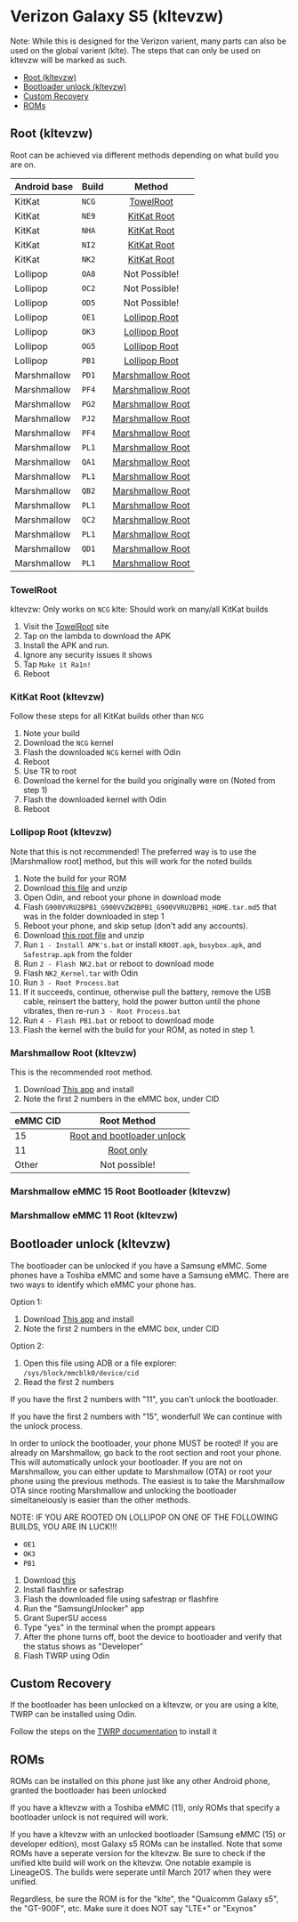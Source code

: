 # Verizon Galaxy S5 (kltevzw)
Note: While this is designed for the Verizon varient, many parts can also be used on the global varient (klte). The steps that can only be used on kltevzw will be marked as such.

- [Root (kltevzw)](#root-kltevzw)
- [Bootloader unlock (kltevzw)](#bootloader-unlock-kltevzw)
- [Custom Recovery](#custom-recovery)
- [ROMs](#roms)

## Root (kltevzw)
Root can be achieved via different methods depending on what build you are on.

| Android base | Build | Method                                        |
|:------------ |:----- |:---------------------------------------------:|
| KitKat       | `NCG` | [TowelRoot](#towelroot)                       |
| KitKat       | `NE9` | [KitKat Root](#kitkat-root-kltevzw)           |
| KitKat       | `NHA` | [KitKat Root](#kitkat-root-kltevzw)           |
| KitKat       | `NI2` | [KitKat Root](#kitkat-root-kltevzw)           |
| KitKat       | `NK2` | [KitKat Root](#kitkat-root-kltevzw)           |
| Lollipop     | `OA8` | Not Possible!                                 |
| Lollipop     | `OC2` | Not Possible!                                 |
| Lollipop     | `OD5` | Not Possible!                                 |
| Lollipop     | `OE1` | [Lollipop Root](#lollipop-root-kltevzw)       |
| Lollipop     | `OK3` | [Lollipop Root](#lollipop-root-kltevzw)       |
| Lollipop     | `OG5` | [Lollipop Root](#lollipop-root-kltevzw)       |
| Lollipop     | `PB1` | [Lollipop Root](#lollipop-root-kltevzw)       |
| Marshmallow  | `PD1` | [Marshmallow Root](#marshmallow-root-kltevzw) |
| Marshmallow  | `PF4` | [Marshmallow Root](#marshmallow-root-kltevzw) |
| Marshmallow  | `PG2` | [Marshmallow Root](#marshmallow-root-kltevzw) |
| Marshmallow  | `PJ2` | [Marshmallow Root](#marshmallow-root-kltevzw) |
| Marshmallow  | `PF4` | [Marshmallow Root](#marshmallow-root-kltevzw) |
| Marshmallow  | `PL1` | [Marshmallow Root](#marshmallow-root-kltevzw) |
| Marshmallow  | `QA1` | [Marshmallow Root](#marshmallow-root-kltevzw) |
| Marshmallow  | `PL1` | [Marshmallow Root](#marshmallow-root-kltevzw) |
| Marshmallow  | `QB2` | [Marshmallow Root](#marshmallow-root-kltevzw) |
| Marshmallow  | `PL1` | [Marshmallow Root](#marshmallow-root-kltevzw) |
| Marshmallow  | `QC2` | [Marshmallow Root](#marshmallow-root-kltevzw) |
| Marshmallow  | `PL1` | [Marshmallow Root](#marshmallow-root-kltevzw) |
| Marshmallow  | `QD1` | [Marshmallow Root](#marshmallow-root-kltevzw) |
| Marshmallow  | `PL1` | [Marshmallow Root](#marshmallow-root-kltevzw) |

### TowelRoot
kltevzw: Only works on `NCG`
klte: Should work on many/all KitKat builds
1. Visit the [TowelRoot](https://towelroot.com/) site
1. Tap on the lambda to download the APK
1. Install the APK and run.
1. Ignore any security issues it shows
1. Tap `Make it Ra1n!`
1. Reboot

### KitKat Root (kltevzw)
Follow these steps for all KitKat builds other than `NCG`

1. Note your build
1. Download the `NCG` kernel
1. Flash the downloaded `NCG` kernel with Odin
1. Reboot
1. Use TR to root
1. Download the kernel for the build you originally were on (Noted from step 1)
1. Flash the downloaded kernel with Odin
1. Reboot

### Lollipop Root (kltevzw)
Note that this is not recommended! The preferred way is to use the [Marshmallow root] method, but this will work for the noted builds

1. Note the build for your ROM
1. Download [this file](https://androidfilehost.com/?fid=24438995911970571) and unzip
1. Open Odin, and reboot your phone in download mode
1. Flash `G900VVRU2BPB1_G900VVZW2BPB1_G900VVRU2BPB1_HOME.tar.md5` that was in the folder downloaded in step 1
1. Reboot your phone, and skip setup (don't add any accounts).
1. Download [this root file](https://androidfilehost.com/?fid=312968873555011514) and unzip
1. Run `1 - Install APK's.bat` or install `KROOT.apk`, `busybox.apk`, and `Safestrap.apk` from the folder
1. Run `2 - Flash NK2.bat` or reboot to download mode
1. Flash `NK2_Kernel.tar` with Odin
1. Run `3 - Root Process.bat`
1. If it succeeds, continue, otherwise pull the battery, remove the USB cable, reinsert the battery, hold the power button until the phone vibrates, then re-run `3 - Root Process.bat`
1. Run `4 - Flash PB1.bat` or reboot to download mode
1. Flash the kernel with the build for your ROM, as noted in step 1.

### Marshmallow Root (kltevzw)
This is the recommended root method. 

1. Download [This app](https://androidfilehost.com/?fid=673368273298935345) and install
1. Note the first 2 numbers in the eMMC box, under CID

| eMMC CID | Root Method                                                                |
|:-------- |:--------------------------------------------------------------------------:|
| 15       | [Root and bootloader unlock](#marshmallow-emmc-15-root-bootloader-kltevzw) |
| 11       | [Root only](#marshmallow-emmc-11-root-kltevzw)                             |
| Other    | Not possible!                                                              |

### Marshmallow eMMC 15 Root Bootloader (kltevzw)

### Marshmallow eMMC 11 Root (kltevzw)


## Bootloader unlock (kltevzw)

The bootloader can be unlocked if you have a Samsung eMMC. Some phones have a Toshiba eMMC and some have a Samsung eMMC. There are two ways to identify which eMMC your phone has.

Option 1:
1. Download [This app](https://androidfilehost.com/?fid=673368273298935345) and install
1. Note the first 2 numbers in the eMMC box, under CID

Option 2:
1. Open this file using ADB or a file explorer: `/sys/block/mmcblk0/device/cid`
1. Read the first 2 numbers

If you have the first 2 numbers with "11", you can't unlock the bootloader.

If you have the first 2 numbers with "15", wonderful! We can continue with the unlock process.

In order to unlock the bootloader, your phone MUST be rooted! If you are already on Marshmallow, go back to the root section and root your phone. This will automatically unlock your bootloader. If you are not on Marshmallow, you can either update to Marshmallow (OTA) or root your phone using the previous methods. The easiest is to take the Marshmallow OTA since rooting Marshmallow and unlocking the bootloader simeltaneiously is easier than the other methods.

NOTE: IF YOU ARE ROOTED ON LOLLIPOP ON ONE OF THE FOLLOWING BUILDS, YOU ARE IN LUCK!!!
- `OE1`
- `OK3`
- `PB1`

1. Download [this](https://androidfilehost.com/?fid=24459283995314681)
1. Install flashfire or safestrap
1. Flash the downloaded file using safestrap or flashfire
1. Run the "SamsungUnlocker" app
1. Grant SuperSU access
1. Type "yes" in the terminal when the prompt appears
1. After the phone turns off, boot the device to bootloader and verify that the status shows as "Developer"
1. Flash TWRP using Odin

## Custom Recovery
If the bootloader has been unlocked on a kltevzw, or you are using a klte, TWRP can be installed using Odin.

Follow the steps on the [TWRP documentation](https://twrp.me/samsung/samsunggalaxys5qualcomm.html) to install it

## ROMs
ROMs can be installed on this phone just like any other Android phone, granted the bootloader has been unlocked

If you have a kltevzw with a Toshiba eMMC (11), only ROMs that specify a bootloader unlock is not required will work.

If you have a kltevzw with an unlocked bootloader (Samsung eMMC (15) or developer edition), most Galaxy s5 ROMs can be installed.
Note that some ROMs have a seperate version for the kltevzw. Be sure to check if the unified klte build will work on the kltevzw. One notable example is LineageOS. The builds were seperate until March 2017 when they were unified.

Regardless, be sure the ROM is for the "klte", the "Qualcomm Galaxy s5", the "GT-900F", etc. Make sure it does NOT say "LTE+" or "Exynos"
